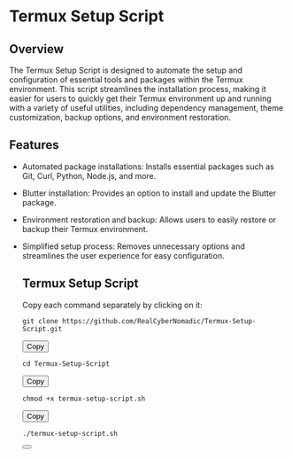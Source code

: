 # Termux Setup Script

## Overview

The Termux Setup Script is designed to automate the setup and configuration of essential tools and packages within the Termux environment. This script streamlines the installation process, making it easier for users to quickly get their Termux environment up and running with a variety of useful utilities, including dependency management, theme customization, backup options, and environment restoration.

## Features

- Automated package installations: Installs essential packages such as Git, Curl, Python, Node.js, and more.
- Blutter installation: Provides an option to install and update the Blutter package.
- Environment restoration and backup: Allows users to easily restore or backup their Termux environment.
- Simplified setup process: Removes unnecessary options and streamlines the user experience for easy configuration.

  <h2>Termux Setup Script</h2>
  <p>Copy each command separately by clicking on it:</p>

  <pre><code id="cmd1">git clone https://github.com/RealCyberNomadic/Termux-Setup-Script.git</code></pre>
  <button onclick="copyToClipboard('cmd1')">Copy</button>

  <pre><code id="cmd2">cd Termux-Setup-Script</code></pre>
  <button onclick="copyToClipboard('cmd2')">Copy</button>

  <pre><code id="cmd3">chmod +x termux-setup-script.sh</code></pre>
  <button onclick="copyToClipboard('cmd3')">Copy</button>

  <pre><code id="cmd4">./termux-setup-script.sh</code></pre>
  <button onclick="copyToClipboard('cmd4')">
